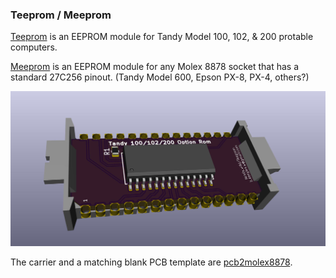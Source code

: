 ### Teeprom / Meeprom

[Teeprom](http://tandy.wiki/Teeprom) is an EEPROM module for Tandy Model 100, 102, & 200 protable computers.

[Meeprom](http://tandy.wiki/Meeprom) is an EEPROM module for any Molex 8878 socket that has a standard 27C256 pinout. (Tandy Model 600, Epson PX-8, PX-4, others?)

![render](Teeprom.jpg)

The carrier and a matching blank PCB template are [pcb2molex8878](http://github.com/aljex/pcb2molex8878).

